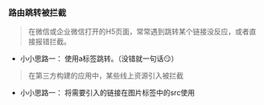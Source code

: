 ### 路由跳转被拦截

>在微信或企业微信打开的H5页面，常常遇到跳转某个链接没反应，或者直接报错拦截。

- 小小思路一：
    使用a标签跳转。（没错就一句话:smirk:）

>在第三方构建的应用中，某些线上资源引入被拦截

- 小小思路一：
  将需要引入的链接在图片标签中的src使用